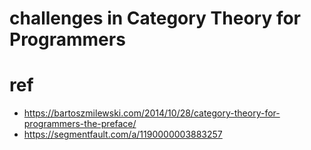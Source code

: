 # challenges in Category Theory for Programmers

# ref
- https://bartoszmilewski.com/2014/10/28/category-theory-for-programmers-the-preface/
- https://segmentfault.com/a/1190000003883257
